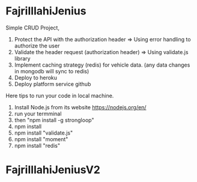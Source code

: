 # FajriIllahiJenius
Simple CRUD Project, 
1. Protect the API with the authorization header => Using error handling to authorize the user
2. Validate the header request (authorization header) => Using validate.js library
3. Implement caching strategy (redis) for vehicle data. (any data changes in mongodb will sync to redis)
4. Deploy to heroku
5. Deploy platform service github


Here tips to run your code in local machine.
1. Install Node.js from its website https://nodejs.org/en/
2. run your termminal
3. then "npm install -g strongloop"
4. npm install
5. npm install "validate.js"
6. npm install "moment"
7. npm install "redis"

# FajriIllahiJeniusV2
